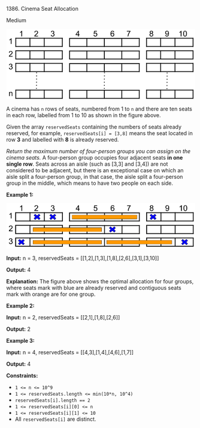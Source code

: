 1386\. Cinema Seat Allocation

Medium

![](cinema_seats_1.png)

A cinema has `n` rows of seats, numbered from 1 to `n` and there are ten seats in each row, labelled from 1 to 10 as shown in the figure above.

Given the array `reservedSeats` containing the numbers of seats already reserved, for example, `reservedSeats[i] = [3,8]` means the seat located in row **3** and labelled with **8** is already reserved.

_Return the maximum number of four-person groups you can assign on the cinema seats._ A four-person group occupies four adjacent seats **in one single row**. Seats across an aisle (such as [3,3] and [3,4]) are not considered to be adjacent, but there is an exceptional case on which an aisle split a four-person group, in that case, the aisle split a four-person group in the middle, which means to have two people on each side.

**Example 1:**

![](cinema_seats_3.png)

**Input:** n = 3, reservedSeats = [[1,2],[1,3],[1,8],[2,6],[3,1],[3,10]]

**Output:** 4

**Explanation:** The figure above shows the optimal allocation for four groups, where seats mark with blue are already reserved and contiguous seats mark with orange are for one group.

**Example 2:**

**Input:** n = 2, reservedSeats = [[2,1],[1,8],[2,6]]

**Output:** 2

**Example 3:**

**Input:** n = 4, reservedSeats = [[4,3],[1,4],[4,6],[1,7]]

**Output:** 4

**Constraints:**

*   `1 <= n <= 10^9`
*   `1 <= reservedSeats.length <= min(10*n, 10^4)`
*   `reservedSeats[i].length == 2`
*   `1 <= reservedSeats[i][0] <= n`
*   `1 <= reservedSeats[i][1] <= 10`
*   All `reservedSeats[i]` are distinct.